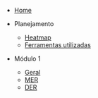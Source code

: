 * [Home](/)

* Planejamento
    - [Heatmap](Planejamento/Heatmap.md)
    - [Ferramentas utilizadas](Planejamento/Ferramentas.md)

* Módulo 1
    - [Geral](Modulo-1/Modulo1.md)
    - [MER](Modulo-1/MER.md)
    - [DER](Modulo-1/DER.md)


